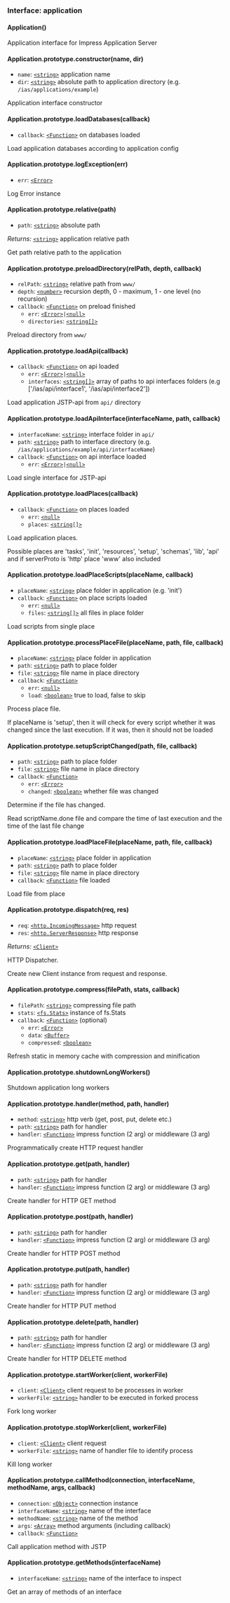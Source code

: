 ### Interface: application

#### Application()


Application interface for Impress Application Server


#### Application.prototype.constructor(name, dir)

- `name`: [`<string>`] application name
- `dir`: [`<string>`] absolute path to application directory (e.g.
      `/ias/applications/example`)

Application interface constructor


#### Application.prototype.loadDatabases(callback)

- `callback`: [`<Function>`] on databases loaded

Load application databases according to application config


#### Application.prototype.logException(err)

- `err`: [`<Error>`]

Log Error instance


#### Application.prototype.relative(path)

- `path`: [`<string>`] absolute path

_Returns:_ [`<string>`] application relative path

Get path relative path to the application


#### Application.prototype.preloadDirectory(relPath, depth, callback)

- `relPath`: [`<string>`] relative path from `www/`
- `depth`: [`<number>`] recursion depth, 0 - maximum, 1 - one level (no
      recursion)
- `callback`: [`<Function>`] on preload finished
  - `err`: [`<Error>`]` | `[`<null>`]
  - `directories`: [`<string[]>`][`<string>`]

Preload directory from `www/`


#### Application.prototype.loadApi(callback)

- `callback`: [`<Function>`] on api loaded
  - `err`: [`<Error>`]` | `[`<null>`]
  - `interfaces`: [`<string[]>`][`<string>`] array of paths to api interfaces
        folders (e.g ['/ias/api/interface1', '/ias/api/interface2'])

Load application JSTP-api from `api/` directory


#### Application.prototype.loadApiInterface(interfaceName, path, callback)

- `interfaceName`: [`<string>`] interface folder in `api/`
- `path`: [`<string>`] path to interface directory (e.g.
      `/ias/applications/example/api/interfaceName`)
- `callback`: [`<Function>`] on api interface loaded
  - `err`: [`<Error>`]` | `[`<null>`]

Load single interface for JSTP-api


#### Application.prototype.loadPlaces(callback)

- `callback`: [`<Function>`] on places loaded
  - `err`: [`<null>`]
  - `places`: [`<string[]>`][`<string>`]

Load application places.

Possible places are 'tasks', 'init', 'resources', 'setup', 'schemas',
'lib', 'api' and if serverProto is 'http' place 'www' also included


#### Application.prototype.loadPlaceScripts(placeName, callback)

- `placeName`: [`<string>`] place folder in application (e.g. 'init')
- `callback`: [`<Function>`] on place scripts loaded
  - `err`: [`<null>`]
  - `files`: [`<string[]>`][`<string>`] all files in place folder

Load scripts from single place


#### Application.prototype.processPlaceFile(placeName, path, file, callback)

- `placeName`: [`<string>`] place folder in application
- `path`: [`<string>`] path to place folder
- `file`: [`<string>`] file name in place directory
- `callback`: [`<Function>`]
  - `err`: [`<null>`]
  - `load`: [`<boolean>`] true to load, false to skip

Process place file.

If placeName is 'setup', then it will check for every script whether it was
changed since the last execution.
If it was, then it should not be loaded


#### Application.prototype.setupScriptChanged(path, file, callback)

- `path`: [`<string>`] path to place folder
- `file`: [`<string>`] file name in place directory
- `callback`: [`<Function>`]
  - `err`: [`<Error>`]
  - `changed`: [`<boolean>`] whether file was changed

Determine if the file has changed.

Read scriptName.done file and compare the time of last execution and the
time of the last file change


#### Application.prototype.loadPlaceFile(placeName, path, file, callback)

- `placeName`: [`<string>`] place folder in application
- `path`: [`<string>`] path to place folder
- `file`: [`<string>`] file name in place directory
- `callback`: [`<Function>`] file loaded

Load file from place


#### Application.prototype.dispatch(req, res)

- `req`: [`<http.IncomingMessage>`] http request
- `res`: [`<http.ServerResponse>`] http response

_Returns:_ [`<Client>`]

HTTP Dispatcher.

Create new Client instance from request and response.


#### Application.prototype.compress(filePath, stats, callback)

- `filePath`: [`<string>`] compressing file path
- `stats`: [`<fs.Stats>`] instance of fs.Stats
- `callback`: [`<Function>`] (optional)
  - `err`: [`<Error>`]
  - `data`: [`<Buffer>`]
  - `compressed`: [`<boolean>`]

Refresh static in memory cache with compression and minification


#### Application.prototype.shutdownLongWorkers()


Shutdown application long workers


#### Application.prototype.handler(method, path, handler)

- `method`: [`<string>`] http verb (get, post, put, delete etc.)
- `path`: [`<string>`] path for handler
- `handler`: [`<Function>`] impress function (2 arg) or middleware (3 arg)

Programmatically create HTTP request handler


#### Application.prototype.get(path, handler)

- `path`: [`<string>`] path for handler
- `handler`: [`<Function>`] impress function (2 arg) or middleware (3 arg)

Create handler for HTTP GET method


#### Application.prototype.post(path, handler)

- `path`: [`<string>`] path for handler
- `handler`: [`<Function>`] impress function (2 arg) or middleware (3 arg)

Create handler for HTTP POST method


#### Application.prototype.put(path, handler)

- `path`: [`<string>`] path for handler
- `handler`: [`<Function>`] impress function (2 arg) or middleware (3 arg)

Create handler for HTTP PUT method


#### Application.prototype.delete(path, handler)

- `path`: [`<string>`] path for handler
- `handler`: [`<Function>`] impress function (2 arg) or middleware (3 arg)

Create handler for HTTP DELETE method


#### Application.prototype.startWorker(client, workerFile)

- `client`: [`<Client>`] client request to be processes in worker
- `workerFile`: [`<string>`] handler to be executed in forked process

Fork long worker


#### Application.prototype.stopWorker(client, workerFile)

- `client`: [`<Client>`] client request
- `workerFile`: [`<string>`] name of handler file to identify process

Kill long worker


#### Application.prototype.callMethod(connection, interfaceName, methodName, args, callback)

- `connection`: [`<Object>`] connection instance
- `interfaceName`: [`<string>`] name of the interface
- `methodName`: [`<string>`] name of the method
- `args`: [`<Array>`] method arguments (including callback)
- `callback`: [`<Function>`]

Call application method with JSTP


#### Application.prototype.getMethods(interfaceName)

- `interfaceName`: [`<string>`] name of the interface to inspect

Get an array of methods of an interface


[`<http.IncomingMessage>`]: https://nodejs.org/api/http.html#http_class_http_incomingmessage
[`<http.ServerResponse>`]: https://nodejs.org/api/http.html#http_class_http_serverresponse
[`<Buffer>`]: https://nodejs.org/api/buffer.html#buffer_class_buffer
[`<fs.Stats>`]: https://nodejs.org/api/fs.html#fs_class_fs_stats
[`<Client>`]: https://github.com/metarhia/impress/blob/master/lib/client.js
[`<Object>`]: https://developer.mozilla.org/en-US/docs/Web/JavaScript/Reference/Global_Objects/Object
[`<Function>`]: https://developer.mozilla.org/en-US/docs/Web/JavaScript/Reference/Global_Objects/Function
[`<Array>`]: https://developer.mozilla.org/en-US/docs/Web/JavaScript/Reference/Global_Objects/Array
[`<Error>`]: https://developer.mozilla.org/en-US/docs/Web/JavaScript/Reference/Global_Objects/Error
[`<boolean>`]: https://developer.mozilla.org/en-US/docs/Web/JavaScript/Data_structures#Boolean_type
[`<null>`]: https://developer.mozilla.org/en-US/docs/Web/JavaScript/Data_structures#Null_type
[`<number>`]: https://developer.mozilla.org/en-US/docs/Web/JavaScript/Data_structures#Number_type
[`<string>`]: https://developer.mozilla.org/en-US/docs/Web/JavaScript/Data_structures#String_type
